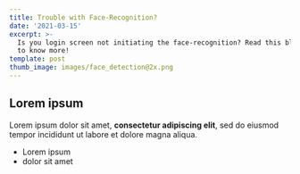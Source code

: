 ```yaml
---
title: Trouble with Face-Recognition?
date: '2021-03-15'
excerpt: >-
  Is you login screen not initiating the face-recognition? Read this blog post
  to know more!
template: post
thumb_image: images/face_detection@2x.png
---
```

## Lorem ipsum

Lorem ipsum dolor sit amet, **consectetur adipiscing elit**, sed do eiusmod tempor incididunt ut labore et dolore magna aliqua.

- Lorem ipsum
- dolor sit amet